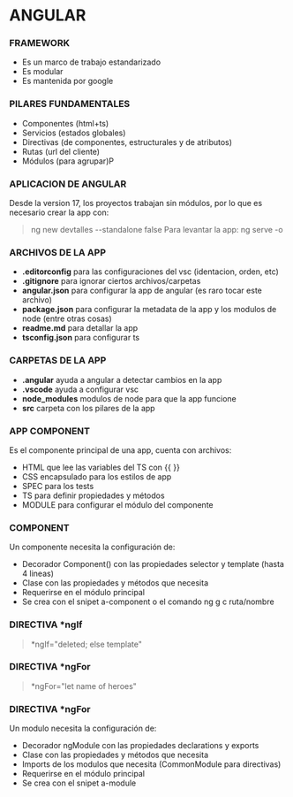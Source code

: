 # ANGULAR

### FRAMEWORK
* Es un marco de trabajo estandarizado
* Es modular
* Es mantenida por google

### PILARES FUNDAMENTALES
+ Componentes (html+ts)
+ Servicios (estados globales)
+ Directivas (de componentes, estructurales y de atributos)
+ Rutas (url del cliente)
+ Módulos (para agrupar)P

### APLICACION DE ANGULAR
Desde la version 17, los proyectos trabajan sin módulos, por lo que es necesario crear la app con:
> ng new devtalles --standalone false
Para levantar la app:
> ng serve -o

### ARCHIVOS DE LA APP
* **.editorconfig** para las configuraciones del vsc (identacion, orden, etc)
* **.gitignore** para ignorar ciertos archivos/carpetas
* **angular.json** para configurar la app de angular (es raro tocar este archivo)
* **package.json** para configurar la metadata de la app y los modulos de node (entre otras cosas)
* **readme.md** para detallar la app
* **tsconfig.json** para configurar ts

### CARPETAS DE LA APP
* **.angular** ayuda a angular a detectar cambios en la app
* **.vscode** ayuda a configurar vsc
* **node_modules** modulos de node para que la app funcione
* **src** carpeta con los pilares de la app

### APP COMPONENT
Es el componente principal de una app, cuenta con archivos:
* HTML que lee las variables del TS con {{ }}
* CSS encapsulado para los estilos de app
* SPEC para los tests
* TS para definir propiedades y métodos
* MODULE para configurar el módulo del componente

### COMPONENT
Un componente necesita la configuración de:
* Decorador Component() con las propiedades selector y template (hasta 4 lineas)
* Clase con las propiedades y métodos que necesita
* Requerirse en el módulo principal
* Se crea con el snipet a-component o el comando ng g c ruta/nombre

### DIRECTIVA *ngIf
> *ngIf="deleted; else template"

### DIRECTIVA *ngFor
> *ngFor="let name of heroes"

### DIRECTIVA *ngFor
Un modulo necesita la configuración de:
* Decorador ngModule con las propiedades declarations y exports
* Clase con las propiedades y métodos que necesita
* Imports de los modulos que necesita (CommonModule para directivas)
* Requerirse en el módulo principal
* Se crea con el snipet a-module